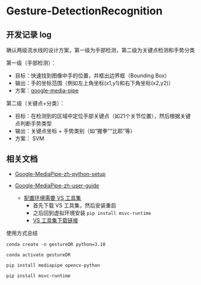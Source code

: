 # Gesture-DetectionRecognition

## 开发记录 log

确认两级流水线的设计方案，第一级为手部检测，第二级为关键点检测和手势分类

第一级（手部检测）：
- 目标：快速找到图像中手的位置，并框出边界框（Bounding Box）
- 输出：手的坐标范围（例如左上角坐标(x1,y1)和右下角坐标(x2,y2)）
- 方案：[google-media-pipe](https://github.com/google-ai-edge/mediapipe)

第二级（关键点+分类）：
- 目标：在检测到的区域中定位手部关键点（如21个关节位置），然后根据关键点判断手势类型
- 输出：关键点坐标 + 手势类别（如“握拳”“比耶”等）
- 方案： SVM

## 相关文档


- [Google-MediaPipe-zh-python-setup](https://ai.google.dev/edge/mediapipe/solutions/setup_python?hl=zh-cn)

- [Google-MediaPipe-zh-user-guide](https://ai.google.dev/edge/mediapipe/solutions/guide?hl=zh-cn#get_started)

    - [配置环境需要 VS 工具集](https://github.com/google-ai-edge/mediapipe/issues/1905)
        - 首先下载 VS 工具集，然后安装重启
        - 之后回到虚拟环境安装 `pip install msvc-runtime`
        - [VS 工具集下载链接](https://learn.microsoft.com/en-us/cpp/windows/latest-supported-vc-redist?view=msvc-170)


使用方式总结
```shell
conda create -n gestureDR python=3.10 

conda activate gestureDR

pip install mediapipe opencv-python

pip install msvc-runtime
```